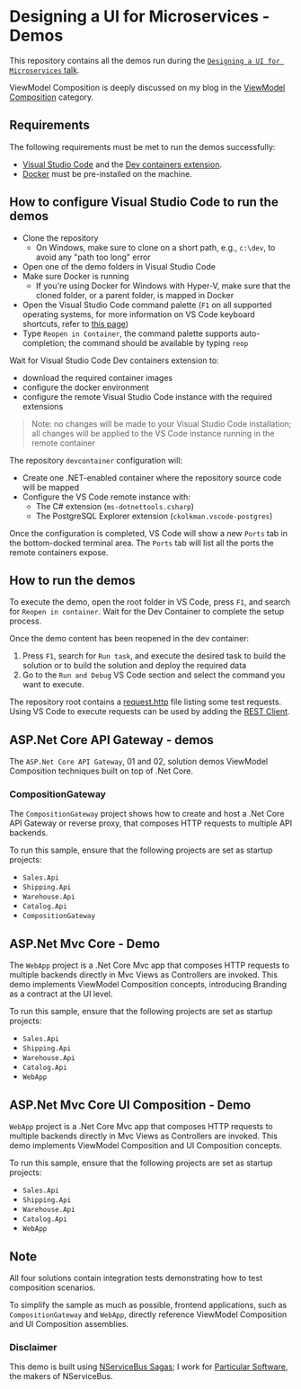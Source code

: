 # Designing a UI for Microservices - Demos

This repository contains all the demos run during the [`Designing a UI for Microservices` talk](https://milestone.topics.it/talks/designing-ui-for-microservices.html).

ViewModel Composition is deeply discussed on my blog in the [ViewModel Composition](https://milestone.topics.it/categories/view-model-composition) category.

## Requirements

The following requirements must be met to run the demos successfully:

- [Visual Studio Code](https://code.visualstudio.com/) and the [Dev containers extension](https://marketplace.visualstudio.com/items?itemName=ms-vscode-remote.remote-containers).
- [Docker](https://www.docker.com/get-started) must be pre-installed on the machine.

## How to configure Visual Studio Code to run the demos

- Clone the repository
  - On Windows, make sure to clone on a short path, e.g., `c:\dev`, to avoid any "path too long" error
- Open one of the demo folders in Visual Studio Code
- Make sure Docker is running
  - If you're using Docker for Windows with Hyper-V, make sure that the cloned folder, or a parent folder, is mapped in Docker
- Open the Visual Studio Code command palette (`F1` on all supported operating systems, for more information on VS Code keyboard shortcuts, refer to [this page](https://www.arungudelli.com/microsoft/visual-studio-code-keyboard-shortcut-cheat-sheet-windows-mac-linux/))
- Type `Reopen in Container`, the command palette supports auto-completion; the command should be available by typing `reop`

Wait for Visual Studio Code Dev containers extension to:

- download the required container images
- configure the docker environment
- configure the remote Visual Studio Code instance with the required extensions

> Note: no changes will be made to your Visual Studio Code installation; all changes will be applied to the VS Code instance running in the remote container

The repository `devcontainer` configuration will:

- Create one .NET-enabled container where the repository source code will be mapped
- Configure the VS Code remote instance with:
  - The C# extension (`ms-dotnettools.csharp`)
  - The PostgreSQL Explorer extension (`ckolkman.vscode-postgres`)

Once the configuration is completed, VS Code will show a new `Ports` tab in the bottom-docked terminal area. The `Ports` tab will list all the ports the remote containers expose.

## How to run the demos

To execute the demo, open the root folder in VS Code, press `F1`, and search for `Reopen in container`. Wait for the Dev Container to complete the setup process.

Once the demo content has been reopened in the dev container:

1. Press `F1`, search for `Run task`, and execute the desired task to build the solution or to build the solution and deploy the required data
2. Go to the `Run and Debug` VS Code section and select the command you want to execute.

The repository root contains a [request.http](request.http) file listing some test requests. Using VS Code to execute requests can be used by adding the [REST Client](https://marketplace.visualstudio.com/items?itemName=humao.rest-client).

## ASP.Net Core API Gateway - demos

The `ASP.Net Core API Gateway`, 01 and 02, solution demos ViewModel Composition techniques built on top of .Net Core.

### CompositionGateway

The `CompositionGateway` project shows how to create and host a .Net Core API Gateway or reverse proxy, that composes HTTP requests to multiple API backends.

To run this sample, ensure that the following projects are set as startup projects:

- `Sales.Api`
- `Shipping.Api`
- `Warehouse.Api`
- `Catalog.Api`
- `CompositionGateway`

## ASP.Net Mvc Core - Demo

The `WebApp` project is a .Net Core Mvc app that composes HTTP requests to multiple backends directly in Mvc Views as Controllers are invoked. This demo implements ViewModel Composition concepts, introducing Branding as a contract at the UI level.

To run this sample, ensure that the following projects are set as startup projects:

- `Sales.Api`
- `Shipping.Api`
- `Warehouse.Api`
- `Catalog.Api`
- `WebApp`

## ASP.Net Mvc Core UI Composition - Demo

`WebApp` project is a .Net Core Mvc app that composes HTTP requests to multiple backends directly in Mvc Views as Controllers are invoked.  This demo implements ViewModel Composition and UI Composition concepts.

To run this sample, ensure that the following projects are set as startup projects:

- `Sales.Api`
- `Shipping.Api`
- `Warehouse.Api`
- `Catalog.Api`
- `WebApp`

## Note

All four solutions contain integration tests demonstrating how to test composition scenarios.

To simplify the sample as much as possible, frontend applications, such as `CompositionGateway` and `WebApp`, directly reference ViewModel Composition and UI Composition assemblies.

### Disclaimer

This demo is built using [NServiceBus Sagas](https://docs.particular.net/nservicebus/sagas/); I work for [Particular Software](https://particular.net/), the makers of NServiceBus.
